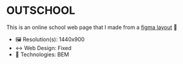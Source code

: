 # OUTSCHOOL

This is an online school web page that I made from a [figma layout](https://www.figma.com/community/file/1190190345547687730) 🧐

- 🖼 Resolution(s): 1440x900
- ↔️ Web Design: Fixed
- 🔮 Technologies: BEM
